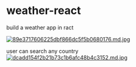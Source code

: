 # weather-react
 build a weather app in ract
 
 [![89e3717606225dbf866dc5f5b0680176.md.jpg](https://www.img.in.th/images/89e3717606225dbf866dc5f5b0680176.md.jpg)](https://www.img.in.th/image/p36tvp)
 


user can search any country 
[![dcadd154f2b21b73c1b6afc48b4c3152.md.jpg](https://www.img.in.th/images/dcadd154f2b21b73c1b6afc48b4c3152.md.jpg)](https://www.img.in.th/image/p36O9c)
